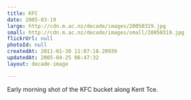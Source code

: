 ```yaml
---
title: KFC
date: 2005-03-19
large: http://cdn.m.ac.nz/decade/images/20050319.jpg
small: http://cdn.m.ac.nz/decade/images/small/20050319.jpg
flickrUrl: null
photoId: null
createdAt: 2011-01-30 11:07:18.20939
updatedAt: 2005-04-25 06:47:32
layout: decade-image

---
```

Early morning shot of the KFC bucket along Kent Tce. 
